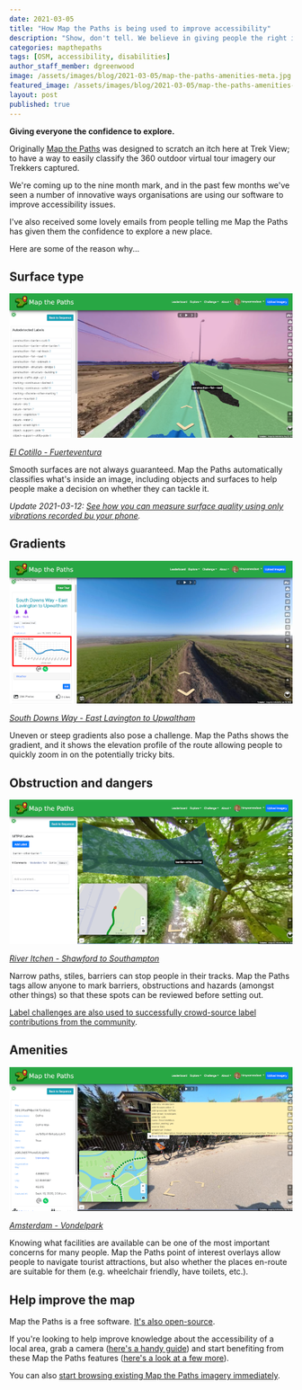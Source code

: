 ```yaml
---
date: 2021-03-05
title: "How Map the Paths is being used to improve accessibility"
description: "Show, don't tell. We believe in giving people the right information to make their own decisions."
categories: mapthepaths
tags: [OSM, accessibility, disabilities]
author_staff_member: dgreenwood
image: /assets/images/blog/2021-03-05/map-the-paths-amenities-meta.jpg
featured_image: /assets/images/blog/2021-03-05/map-the-paths-amenities-sm.jpg
layout: post
published: true
---
```


**Giving everyone the confidence to explore.**

Originally [Map the Paths](https://www.mapthepaths.com/) was designed to scratch an itch here at Trek View; to have a way to easily classify the 360 outdoor virtual tour imagery our Trekkers captured.

We're coming up to the nine month mark, and in the past few months we've seen a number of innovative ways organisations are using our software to improve accessibility issues.

I've also received some lovely emails from people telling me Map the Paths has given them the confidence to explore a new place.

Here are some of the reason why...

## Surface type

<img class="img-fluid" src="/assets/images/blog/2021-03-05/map-the-paths-surface.png" alt="Map the Paths Surface Type" title="Map the Paths Surface Type" />

_[El Cotillo - Fuerteventura](https://www.mapthepaths.com/sequence/4c87c552-6c9a-4991-b0b0-175ca3a5366a/detail)_

Smooth surfaces are not always guaranteed. Map the Paths automatically classifies what's inside an image, including objects and surfaces to help people make a decision on whether they can tackle it.

_Update 2021-03-12: [See how you can measure surface quality using only vibrations recorded bu your phone](/blog/2021/measuring-condition-cycle-paths-phone)._

## Gradients

<img class="img-fluid" src="/assets/images/blog/2021-03-05/map-the-paths-gradients.png" alt="Map the Paths Gradients" title="Map the Paths Gradients" />

_[South Downs Way - East Lavington to Upwaltham](https://www.mapthepaths.com/sequence/d6b4d458-4532-4592-936a-27ed25eb54a9/detail?page=1)_

Uneven or steep gradients also pose a challenge. Map the Paths shows the gradient, and it shows the elevation profile of the route allowing people to quickly zoom in on the potentially tricky bits.

## Obstruction and dangers

<img class="img-fluid" src="/assets/images/blog/2021-03-05/map-the-paths-obstructions.png" alt="Map the Paths Obstructions" title="Map the Paths Obstructions" />

_[River Itchen - Shawford to Southampton](https://www.mapthepaths.com/sequence/f380b8ae-4fd5-4327-9744-b40c7346c820/detail?page=1)_

Narrow paths, stiles, barriers can stop people in their tracks. Map the Paths tags allow anyone to mark barriers, obstructions and hazards (amongst other things) so that these spots can be reviewed before setting out.

[Label challenges are also used to successfully crowd-source label contributions from the community](https://www.mapthepaths.com/challenge/label/list/).

## Amenities

<img class="img-fluid" src="/assets/images/blog/2021-03-05/map-the-paths-amenities.png" alt="Map the Paths Amenities" title="Map the Paths Amenities" />

_[Amsterdam - Vondelpark](https://www.mapthepaths.com/sequence/e7c448fb-f8d0-486a-93ac-386e0974ed43/detail?image_key=68lL5WyePMpclVk7Qn99eQ&view_mode=original&show_gpx=false)_

Knowing what facilities are available can be one of the most important concerns for many people. Map the Paths point of interest overlays allow people to navigate tourist attractions, but also whether the places en-route are suitable for them (e.g. wheelchair friendly, have toilets, etc.).

## Help improve the map

Map the Paths is a free software. [It's also open-source](https://github.com/trek-view/mtp-web).

If you're looking to help improve knowledge about the accessibility of a local area, grab a camera ([here's a handy guide](https://guides.trekview.org/trek-pack/v2)) and start benefiting from these Map the Paths features ([here's a look at a few more](/blog/2021/map-the-paths-whats-new-january)).

You can also [start browsing existing Map the Paths imagery immediately](https://www.mapthepaths.com/).